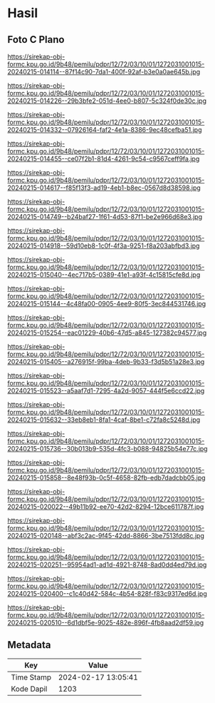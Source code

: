 # Hasil

## Foto C Plano

https://sirekap-obj-formc.kpu.go.id/9b48/pemilu/pdpr/12/72/03/10/01/1272031001015-20240215-014114--87f14c90-7da1-400f-92af-b3e0a0ae645b.jpg

https://sirekap-obj-formc.kpu.go.id/9b48/pemilu/pdpr/12/72/03/10/01/1272031001015-20240215-014226--29b3bfe2-051d-4ee0-b807-5c324f0de30c.jpg

https://sirekap-obj-formc.kpu.go.id/9b48/pemilu/pdpr/12/72/03/10/01/1272031001015-20240215-014332--07926164-faf2-4e1a-8386-9ec48cefba51.jpg

https://sirekap-obj-formc.kpu.go.id/9b48/pemilu/pdpr/12/72/03/10/01/1272031001015-20240215-014455--ce07f2b1-81d4-4261-9c54-c9567ceff9fa.jpg

https://sirekap-obj-formc.kpu.go.id/9b48/pemilu/pdpr/12/72/03/10/01/1272031001015-20240215-014617--f85f13f3-ad19-4eb1-b8ec-0567d8d38598.jpg

https://sirekap-obj-formc.kpu.go.id/9b48/pemilu/pdpr/12/72/03/10/01/1272031001015-20240215-014749--b24baf27-1f61-4d53-87f1-be2e966d68e3.jpg

https://sirekap-obj-formc.kpu.go.id/9b48/pemilu/pdpr/12/72/03/10/01/1272031001015-20240215-014918--59d10eb8-1c0f-4f3a-9251-f8a203abfbd3.jpg

https://sirekap-obj-formc.kpu.go.id/9b48/pemilu/pdpr/12/72/03/10/01/1272031001015-20240215-015040--4ec717b5-0389-41e1-a93f-4c15815cfe8d.jpg

https://sirekap-obj-formc.kpu.go.id/9b48/pemilu/pdpr/12/72/03/10/01/1272031001015-20240215-015144--4c48fa00-0905-4ee9-80f5-3ec844531746.jpg

https://sirekap-obj-formc.kpu.go.id/9b48/pemilu/pdpr/12/72/03/10/01/1272031001015-20240215-015254--eac01229-40b6-47d5-a845-127382c94577.jpg

https://sirekap-obj-formc.kpu.go.id/9b48/pemilu/pdpr/12/72/03/10/01/1272031001015-20240215-015405--a276915f-99ba-4deb-9b33-f3d5b51a28e3.jpg

https://sirekap-obj-formc.kpu.go.id/9b48/pemilu/pdpr/12/72/03/10/01/1272031001015-20240215-015523--a5aaf7d1-7295-4a2d-9057-444f5e6ccd22.jpg

https://sirekap-obj-formc.kpu.go.id/9b48/pemilu/pdpr/12/72/03/10/01/1272031001015-20240215-015632--33eb8eb1-8fa1-4caf-8be1-c72fa8c5248d.jpg

https://sirekap-obj-formc.kpu.go.id/9b48/pemilu/pdpr/12/72/03/10/01/1272031001015-20240215-015736--30b013b9-535d-4fc3-b088-94825b54e77c.jpg

https://sirekap-obj-formc.kpu.go.id/9b48/pemilu/pdpr/12/72/03/10/01/1272031001015-20240215-015858--8e48f93b-0c5f-4658-82fb-edb7dadcbb05.jpg

https://sirekap-obj-formc.kpu.go.id/9b48/pemilu/pdpr/12/72/03/10/01/1272031001015-20240215-020022--49b11b92-ee70-42d2-8294-12bce611787f.jpg

https://sirekap-obj-formc.kpu.go.id/9b48/pemilu/pdpr/12/72/03/10/01/1272031001015-20240215-020148--abf3c2ac-9f45-42dd-8866-3be7513fdd8c.jpg

https://sirekap-obj-formc.kpu.go.id/9b48/pemilu/pdpr/12/72/03/10/01/1272031001015-20240215-020251--95954ad1-ad1d-4921-8748-8ad0dd4ed79d.jpg

https://sirekap-obj-formc.kpu.go.id/9b48/pemilu/pdpr/12/72/03/10/01/1272031001015-20240215-020400--c1c40d42-584c-4b54-828f-f83c9317ed6d.jpg

https://sirekap-obj-formc.kpu.go.id/9b48/pemilu/pdpr/12/72/03/10/01/1272031001015-20240215-020510--6d1dbf5e-9025-482e-896f-4fb8aad2df59.jpg


## Metadata

| Key        | Value               |
| ---------- | ------------------- |
| Time Stamp | 2024-02-17 13:05:41 |
| Kode Dapil | 1203                |



